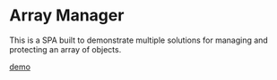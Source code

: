 # Array Manager

This is a SPA built to demonstrate multiple solutions for managing and protecting an array of objects.

[demo](https://array-manager-2slft1nhi-sergeis-projects-125bc965.vercel.app/)
